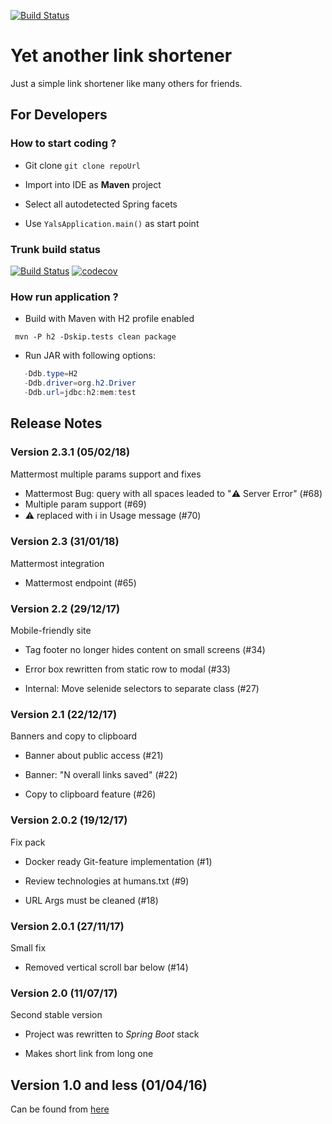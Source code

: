 [![Build Status](https://travis-ci.org/yadevee/yals.svg?branch=master)](https://travis-ci.org/yadevee/yals)

# Yet another link shortener

Just a simple link shortener like many others for friends.

## For Developers
### How to start coding ?

* Git clone ``` git clone repoUrl ```

* Import into IDE as **Maven** project

* Select all autodetected Spring facets

* Use ``` YalsApplication.main() ``` as start point

### Trunk build status

[![Build Status](https://travis-ci.org/yadevee/yals.svg?branch=trunk)](https://travis-ci.org/yadevee/yals)
[![codecov](https://codecov.io/gh/yadevee/yals/branch/trunk/graph/badge.svg)](https://codecov.io/gh/yadevee/yals)

### How run application ?
* Build with Maven with H2 profile enabled

``` mvn -P h2 -Dskip.tests clean package```

* Run JAR with following options:

``` java 
   -Ddb.type=H2 
   -Ddb.driver=org.h2.Driver
   -Ddb.url=jdbc:h2:mem:test
```

## Release Notes

### Version 2.3.1 (05/02/18)
Mattermost multiple params support and fixes

* Mattermost Bug: query with all spaces leaded to ":warning: Server Error" (#68)
* Multiple param support (#69)
* :warning: replaced with  :information_source: in Usage message (#70)

### Version 2.3 (31/01/18)
Mattermost integration

* Mattermost endpoint (#65)

### Version 2.2 (29/12/17)
Mobile-friendly site

* Tag footer no longer hides content on small screens (#34)

* Error box rewritten from static row to modal (#33)

* Internal: Move selenide selectors to separate class (#27)

### Version 2.1 (22/12/17)
Banners and copy to clipboard

* Banner about public access (#21)

* Banner: "N overall links saved" (#22)

* Copy to clipboard feature (#26)

### Version 2.0.2 (19/12/17)
Fix pack

* Docker ready Git-feature implementation (#1)

* Review technologies at humans.txt (#9)

* URL Args must be cleaned (#18)

### Version 2.0.1 (27/11/17)
Small fix

* Removed vertical scroll bar below (#14)

### Version 2.0 (11/07/17)
Second stable version

* Project was rewritten to _Spring Boot_ stack

* Makes short link from long one

## Version 1.0 and less (01/04/16)

Can be found from [here](https://github.com/yadevee/yals-play/blob/trunk/README.md#yet-another-link-shortener)
